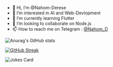  
- 👋 Hi, I’m @Nahom-Derese
- 👀 I’m interested in AI and Web-Devlopment 
- 🌱 I’m currently learning Flutter
- 💞️ I’m looking to collaborate on Node.js
- 📫 How to reach me on Telegram : [@Nahom_D](t.me/ditch_the_dogma)

![Anurag's GitHub stats](https://github-readme-stats.vercel.app/api?username=Nahom-Derese&show_icons=true&theme=tokyonight)


[![GitHub Streak](http://github-readme-streak-stats.herokuapp.com?user=Nahom-Derese&theme=elegant&hide_border=true)](https://git.io/streak-stats)

<!-- Markdown -->

![Jokes Card](https://readme-jokes.vercel.app/api)
<!---
Nahom-Derese/Nahom-Derese is a ✨ special ✨ repository because its `README.md` (this file) appears on your GitHub profile.
You can click the Preview link to take a look at your changes.
--->
